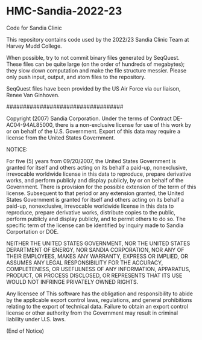 # HMC-Sandia-2022-23
Code for Sandia Clinic

This repository contains code used by the 2022/23 Sandia Clinic Team at Harvey Mudd College. 

When possible, try to not commit binary files generated by SeqQuest. These files can be quite large (on the order of hundreds of megabytes); they slow down computation and make the file structure messier. Please only push input, output, and atom files to the repository.

SeqQuest files have been provided by the US Air Force via our liaison, Renee Van Ginhoven. 

###################################

Copyright (2007) Sandia Corporation.
Under the terms of Contract DE-AC04-94AL85000, there is a non-exclusive
license for use of this work by or on behalf of the U.S. Government.
Export of this data may require a license from the United States Government.

NOTICE:

For five (5) years from 09/20/2007, the United States Government is granted
for itself and others acting on its behalf a paid-up, nonexclusive,
irrevocable worldwide license in this data to reproduce, prepare derivative
works, and perform publicly and display publicly, by or on behalf of the
Government. There is provision for the possible extension of the term of
this license. Subsequent to that period or any extension granted, the
United States Government is granted for itself and others acting on its
behalf a paid-up, nonexclusive, irrevocable worldwide license in this data
to reproduce, prepare derivative works, distribute copies to the public,
perform publicly and display publicly, and to permit others to do so.
The specific term of the license can be identified by inquiry made to
Sandia Corportation or DOE.
 
NEITHER THE UNITED STATES GOVERNMENT, NOR THE UNITED STATES DEPARTMENT OF
ENERGY, NOR SANDIA CORPORATION, NOR ANY OF THEIR EMPLOYEES, MAKES ANY
WARRANTY, EXPRESS OR IMPLIED, OR ASSUMES ANY LEGAL RESPONSIBILITY FOR THE
ACCURACY, COMPLETENESS, OR USEFULNESS OF ANY INFORMATION, APPARATUS, PRODUCT,
OR PROCESS DISCLOSED, OR REPRESENTS THAT ITS USE WOULD NOT INFRINGE PRIVATELY
OWNED RIGHTS.
 
Any licensee of This software has the obligation and responsibility to abide
by the applicable export control laws, regulations, and general prohibitions
relating to the export of technical data. Failure to obtain an export control
license or other authority from the Government may result in criminal
liability under U.S. laws.
 
(End of Notice)

